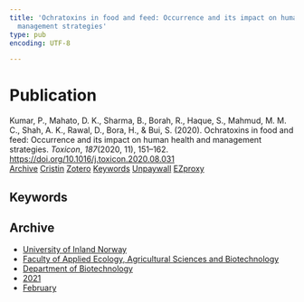 ```yaml
---
title: 'Ochratoxins in food and feed: Occurrence and its impact on human health and
  management strategies'
type: pub
encoding: UTF-8

---
```

<h1>Publication</h1>
<article id="csl-bib-container-RMKLTY9F" class="csl-bib-container">
  <div class="csl-bib-body"> <div class="csl-entry">Kumar, P., Mahato, D. K., Sharma, B., Borah, R., Haque, S., Mahmud, M. M. C., Shah, A. K., Rawal, D., Bora, H., &#38; Bui, S. (2020). Ochratoxins in food and feed: Occurrence and its impact on human health and management strategies. <i>Toxicon</i>, <i>187</i>(2020, 11), 151–162. <a href="https://doi.org/10.1016/j.toxicon.2020.08.031">https://doi.org/10.1016/j.toxicon.2020.08.031</a></div> </div>
  <div class="csl-bib-buttons">
    <a href="#taxonomy-article-RMKLTY9F" alt="archive" class="csl-bib-button">Archive</a>
    <a href="https://app.cristin.no/results/show.jsf?id=1893691" alt="Cristin" class="csl-bib-button">Cristin</a>
    <a href="http://zotero.org/groups/5881554/items/RMKLTY9F" alt="Zotero" class="csl-bib-button">Zotero</a>
    <a href="#keywords-article-RMKLTY9F" alt="keywords" class="csl-bib-button">Keywords</a>
    <a href="https://doi.org/10.1016/j.toxicon.2020.08.031" alt="Unpaywall" class="csl-bib-button">Unpaywall</a>
    <a href="https://doi.org/10.1016/j.toxicon.2020.08.031" alt="EZproxy" class="csl-bib-button">EZproxy</a>
  </div>
  <div id="csl-bib-meta-container-RMKLTY9F"></div>
</article>
<div id="csl-bib-meta-RMKLTY9F" class="csl-bib-meta">
  <article id="keywords-article-RMKLTY9F" class="keywords-article">
    <h1>Keywords</h1>
    
  </article>
  <article id="taxonomy-article-RMKLTY9F" class="taxonomy-article">
    <h1>Archive</h1>
    <ul>
      <li><a href="{{< params subfolder >}}en/archive/?key=3DCRN523">University of Inland Norway</a></li>
      <li><a href="{{< params subfolder >}}en/archive/?key=T77LXH6D">Faculty of Applied Ecology, Agricultural Sciences and Biotechnology</a></li>
      <li><a href="{{< params subfolder >}}en/archive/?key=VL6KDQ85">Department of Biotechnology</a></li>
      <li><a href="{{< params subfolder >}}en/archive/?key=FJH75VJD">2021</a></li>
      <li><a href="{{< params subfolder >}}en/archive/?key=TU5CXRVE">February</a></li>
    </ul>
  </article>
</div>
